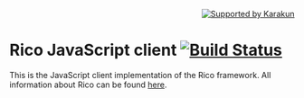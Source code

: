 <p align="right">
<a href="https://dev.karakun.com" target="_blank"><img src="https://raw.githubusercontent.com/rico-project/rico/master/metadata/supported-karakun-small.png" alt="Supported by Karakun"/></a>
</p>

# Rico JavaScript client [![Build Status](https://travis-ci.org/rico-projects/rico-js.svg?branch=master)](https://travis-ci.org/rico-project/rico-js)
This is the JavaScript client implementation of the Rico framework. All information about Rico can be found [here](https://github.com/rico-project/rico).
